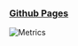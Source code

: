 ### [Github Pages](https://aliothuma.github.io/)
![Metrics](https://metrics.lecoq.io/AliothUMa?template=classic&base.indepth=false&base.hireable=false&config.timezone=Asia%2FShanghai)
<!--
**AliothUMa/AliothUMa** is a ✨ _special_ ✨ repository because its `README.md` (this file) appears on your GitHub profile.

Here are some ideas to get you started:

- 🔭 I’m currently working on ...
- 🌱 I’m currently learning ...
- 👯 I’m looking to collaborate on ...
- 🤔 I’m looking for help with ...
- 💬 Ask me about ...
- 📫 How to reach me: ...
- 😄 Pronouns: ...
- ⚡ Fun fact: ...
-->
